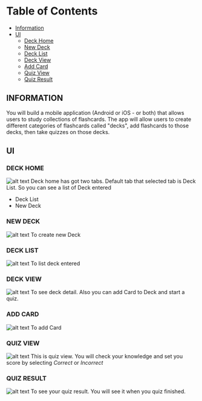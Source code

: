 # Table of Contents

* [Information](#information)
* [UI](#ui)
  * [Deck Home](#deck-home)
  * [New Deck](#new-deck)
  * [Deck List](#deck-list)
  * [Deck View](#deck-view)
  * [Add Card](#add-card)
  * [Quiz View](#quiz-view)
  * [Quiz Result](#quiz-result)


## INFORMATION
You will build a mobile application (Android or iOS - or both) 
that allows users to study collections of flashcards. The app 
will allow users to create different categories of flashcards
called "decks", add flashcards to those decks, then take 
quizzes on those decks.

## UI

### DECK HOME
![alt text][deck-home]
Deck home has got two tabs. 
Default tab that selected tab is Deck List. 
So you can see a list of Deck entered

- Deck List
- New Deck

### NEW DECK
![alt text][new-deck]
To create new Deck 

### DECK LIST
![alt text][deck-list]
To list deck entered

### DECK VIEW
![alt text][deck-view]
To see deck detail. 
Also you can add Card to Deck and start a quiz.

### ADD CARD
![alt text][add-card]
To add Card

### QUIZ VIEW
![alt text][quiz-view]
This is quiz view. You will check your 
knowledge and set you score by selecting 
*Correct* or *Incorrect*

### QUIZ RESULT
![alt text][quiz-result]
To see your quiz result. You will see it 
when you quiz finished.


[deck-home]: ./images/deck-home.png "Deck Home"
[new-deck]: ./images/new-deck.png "New Deck"
[deck-list]: ./images/deck-list.png "Deck List"
[deck-view]: ./images/deck-view.png "Deck View"
[add-card]: ./images/add-card.png "Add Card"
[quiz-view]: ./images/quiz-view.png "Quiz View"
[quiz-result]: ./images/quiz-result-view.png "Quiz Result View"



